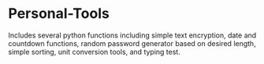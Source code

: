# Personal-Tools
Includes several python functions including simple text encryption, date and countdown functions, random password generator based on desired length, simple sorting, unit conversion tools, and typing test. 
